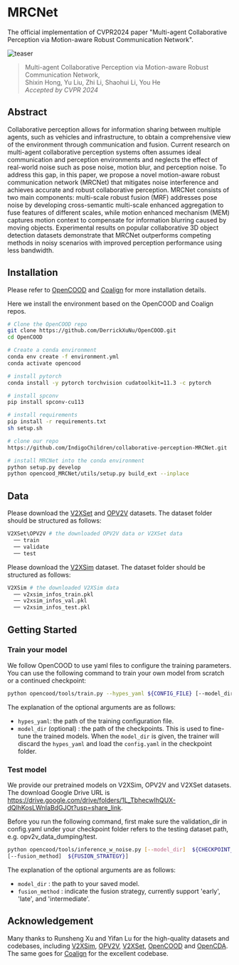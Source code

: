 # MRCNet
The official implementation of CVPR2024 paper "Multi-agent Collaborative Perception via Motion-aware Robust Communication
Network".

![teaser](images/fig1.png)

> Multi-agent Collaborative Perception via Motion-aware Robust Communication
Network,            
> Shixin Hong, Yu Liu, Zhi Li, Shaohui Li, You He <br>
> *Accepted by CVPR 2024*

## Abstract

Collaborative perception allows for information sharing between multiple agents, such as vehicles and infrastructure, to obtain a comprehensive view of the environment through communication and fusion. Current research on multi-agent collaborative perception systems often assumes ideal communication and perception environments and neglects the effect of real-world noise such as pose noise, motion blur, and perception noise. To address this gap, in this paper, we propose a novel motion-aware robust communication network (MRCNet) that mitigates noise interference and achieves accurate and robust collaborative perception. MRCNet consists of two main components: multi-scale robust fusion (MRF) addresses pose noise by developing cross-semantic multi-scale enhanced aggregation to fuse features of different scales, while motion enhanced mechanism (MEM) captures motion context to compensate for information blurring caused by moving objects. Experimental results on popular collaborative 3D object detection datasets demonstrate that MRCNet outperforms competing methods in noisy scenarios with improved perception performance using less bandwidth.

## Installation
Please refer to [OpenCOOD](https://opencood.readthedocs.io/en/latest/md_files/installation.html) and [Coalign](https://github.com/yifanlu0227/CoAlign?tab=readme-ov-file) for more installation details.

Here we install the environment based on the OpenCOOD and Coalign repos.

```bash
# Clone the OpenCOOD repo
git clone https://github.com/DerrickXuNu/OpenCOOD.git
cd OpenCOOD

# Create a conda environment
conda env create -f environment.yml
conda activate opencood

# install pytorch
conda install -y pytorch torchvision cudatoolkit=11.3 -c pytorch

# install spconv 
pip install spconv-cu113

# install requirements
pip install -r requirements.txt
sh setup.sh

# clone our repo
https://github.com/IndigoChildren/collaborative-perception-MRCNet.git

# install MRCNet into the conda environment
python setup.py develop
python opencood_MRCNet/utils/setup.py build_ext --inplace
```

## Data
Please download the [V2XSet](https://drive.google.com/drive/folders/1r5sPiBEvo8Xby-nMaWUTnJIPK6WhY1B6) and [OPV2V](https://drive.google.com/drive/folders/1dkDeHlwOVbmgXcDazZvO6TFEZ6V_7WUu) datasets. The dataset folder should be structured as follows:
```sh
V2XSet\OPV2V # the downloaded OPV2V data or V2XSet data
  ── train
  ── validate
  ── test
```
Please download the [V2XSim](https://drive.google.com/drive/folders/16_KkyjV9gVFxvj2YDCzQm1s9bVTwI0Fw) dataset. The dataset folder should be structured as follows:
```sh
V2XSim # the downloaded V2XSim data
  ── v2xsim_infos_train.pkl
  ── v2xsim_infos_val.pkl
  ── v2xsim_infos_test.pkl
```
## Getting Started


### Train your model
We follow OpenCOOD to use yaml files to configure the training parameters. You can use the following command to train your own model from scratch or a continued checkpoint:
```sh
python opencood/tools/train.py --hypes_yaml ${CONFIG_FILE} [--model_dir ${CHECKPOINT_FOLDER}] 
```
The explanation of the optional arguments are as follows:
- `hypes_yaml`: the path of the training configuration file.
- `model_dir` (optional) : the path of the checkpoints. This is used to fine-tune the trained models. When the `model_dir` is
given, the trainer will discard the `hypes_yaml` and load the `config.yaml` in the checkpoint folder.

### Test model
We provide our pretrained models on V2XSim, OPV2V and V2XSet datasets. The download Google Drive URL is https://drive.google.com/drive/folders/1L_TbhecwIhQUX-dQlhKosLWnIaBdGJOt?usp=share_link.

Before you run the following command, first make sure the validation_dir in config.yaml under your checkpoint folder refers to the testing dataset path, e.g. opv2v_data_dumping/test.
```sh
python opencood/tools/inference_w_noise.py [--model_dir]  ${CHECKPOINT_FOLDER}]
[--fusion_method]  ${FUSION_STRATEGY}]
```
The explanation of the optional arguments are as follows:
- `model_dir` : the path to your saved model.
- `fusion_method` :  indicate the fusion strategy, currently support 'early', 'late', and 'intermediate'.

## Acknowledgement
Many thanks to Runsheng Xu and Yifan Lu for the high-quality datasets and codebases, including [V2XSim](https://drive.google.com/drive/folders/16_KkyjV9gVFxvj2YDCzQm1s9bVTwI0Fw), [OPV2V](https://drive.google.com/drive/folders/1dkDeHlwOVbmgXcDazZvO6TFEZ6V_7WUu), [V2XSet](https://drive.google.com/drive/folders/1r5sPiBEvo8Xby-nMaWUTnJIPK6WhY1B6), [OpenCOOD](https://github.com/DerrickXuNu/OpenCOOD) and [OpenCDA](https://github.com/ucla-mobility/OpenCDA). The same goes for [Coalign](https://github.com/yifanlu0227/CoAlign?tab=readme-ov-file) for the excellent codebase.